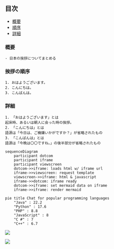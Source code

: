 <!-- # マークダウンで書いたページ

人生は、生きてるだけで丸儲け、争わない、楽しみ、チャレンジするそれで、人の役に立てれば最高!


## 中野信子氏「生きてるだけで丸儲け」は生物学的にも正しい

脳科学を通して伝えたいことはシンプルで「生きている者が勝ち！」ということです。

ほとんどの生物の目的というのは「生き延びること」と「子孫を残すこと」なんですね。

ですが人間だけはそうではない。「ひと花咲かせよう！」みたいなのがあって、これがすごい特異的なんですよ。本当は生き延びて生殖するために脳ができたんですけど、でもその脳が発達しすぎてしまったがために「ひと花咲かせよう！」ができちゃうわけです。

## Youtube Video
<iframe width="560" height="315" src="https://www.youtube.com/embed/RJkjFIcBqNU" title="YouTube video player" frameborder="0" allow="accelerometer; autoplay; clipboard-write; encrypted-media; gyroscope; picture-in-picture" allowfullscreen></iframe>
 -->
 
## 目次
* [概要](#chapter1)
* [順序](#chapter2)
* [詳細](#chapter3)

<a id="chapter1"></a>

### 概要
    - 日本の挨拶についてまとめる

<a id="chapter2"></a>

### 挨拶の順序
    1. おはようございます。
    2. こんにちは。
    3. こんばんは。

<a id="chapter3"></a>

### 詳細
    1. 「おはようございます」とは  
    起床時、あるいは朝人に会った時の挨拶。
    2. 「こんにちは」とは  
    語源は「今日は、ご機嫌いかがですか？」が省略されたもの
    3. 「こんばんは」とは  
    語源は「今晩は〇〇ですね。」の後半部分が省略されたもの
    
```mermaid
sequenceDiagram
    participant dotcom
    participant iframe
    participant viewscreen
    dotcom->>iframe: loads html w/ iframe url
    iframe->>viewscreen: request template
    viewscreen->>iframe: html & javascript
    iframe->>dotcom: iframe ready
    dotcom->>iframe: set mermaid data on iframe
    iframe->>iframe: render mermaid
```
```mermaid
pie title Chat for popular programming languages
    "Java" : 22.2
    "Python" : 17.6
    "PHP" : 8.8
    "JavaScript" : 8
    "C #" : 7
    "C++" : 6.7
```
[![](https://mermaid.ink/img/pako:eNp1Uj1zwjAM_Ss-DZ0oKUkbwANTO3bqmkXYCnEvsVNbgeO4_Pc6hEA_PdlP7z3Jkk6gnCaQEOijI6vo2eDOY1NYEU-Lno0yLVoW2rFyf-CmjHT6je8NHYLyRHaMjfr7zWYUSFE71EFU3NTikFxsROfrkT6-I_3mI4UfigwsmJq2Rr5kvTG-uJ9978Q77jHGTMs_bMdy5JTXE-rjP4UGYtGQb9BooZFROPvt11fPSeDJavKTBmYw3SScBkkBXFFUg4xXTSV2NRdQ2D5SsWP3drQKJPuOZtC1MeU0FZAl1uGKvmjDzl_BoaEUnyfgYzvMdGcCR0vlbGl2Ax67G-GKuQ0ySYbwfGe46rbz-OMkGF3FAVb7dZ7kab7CNKN8meFTlmm1XaxXZfq4KPXyYZEi9P0M6Jz_dVyg8x71n-o8ytk?type=png)](https://mermaid.live/edit#pako:eNp1Uj1zwjAM_Ss-DZ0oKUkbwANTO3bqmkXYCnEvsVNbgeO4_Pc6hEA_PdlP7z3Jkk6gnCaQEOijI6vo2eDOY1NYEU-Lno0yLVoW2rFyf-CmjHT6je8NHYLyRHaMjfr7zWYUSFE71EFU3NTikFxsROfrkT6-I_3mI4UfigwsmJq2Rr5kvTG-uJ9978Q77jHGTMs_bMdy5JTXE-rjP4UGYtGQb9BooZFROPvt11fPSeDJavKTBmYw3SScBkkBXFFUg4xXTSV2NRdQ2D5SsWP3drQKJPuOZtC1MeU0FZAl1uGKvmjDzl_BoaEUnyfgYzvMdGcCR0vlbGl2Ax67G-GKuQ0ySYbwfGe46rbz-OMkGF3FAVb7dZ7kab7CNKN8meFTlmm1XaxXZfq4KPXyYZEi9P0M6Jz_dVyg8x71n-o8ytk)

[![](https://mermaid.ink/img/pako:eNpN0V9rwyAQAPCvIrfHlqQxW5LmtRuMwaDQ17xcozGCiWLOQin57jMpDfNF_Z2ef-4BrRUSanBaMtJkJDv1SKyznjnrgsHYe6s8DoMeFTM4qoBKTs3IYmvgB2_YAKsZ5wl_4flOvR1Xzsqk2Pj7vFqVVP-3X1qvHT0jLz-xtxXKDXa7FYqkhD0M0g-oRbz3Y1nQAPVykA3UcShkh8HEfM04x6UYyF7uYws1-SD3EJxAkp8alzdB3aGZNv0Smqzf0FgUMk4fQHe3fJLSE8WUrR07rRYP3kTuidxUp-kSTpSmPlyT1g7ppEWPnvrbsUgLXlTIc1mUOX7kuWiv2bHq-HvWifKQcYR53oNcz_99VmQtzPwHqpWBLQ?type=png)](https://mermaid.live/edit#pako:eNpN0V9rwyAQAPCvIrfHlqQxW5LmtRuMwaDQ17xcozGCiWLOQin57jMpDfNF_Z2ef-4BrRUSanBaMtJkJDv1SKyznjnrgsHYe6s8DoMeFTM4qoBKTs3IYmvgB2_YAKsZ5wl_4flOvR1Xzsqk2Pj7vFqVVP-3X1qvHT0jLz-xtxXKDXa7FYqkhD0M0g-oRbz3Y1nQAPVykA3UcShkh8HEfM04x6UYyF7uYws1-SD3EJxAkp8alzdB3aGZNv0Smqzf0FgUMk4fQHe3fJLSE8WUrR07rRYP3kTuidxUp-kSTpSmPlyT1g7ppEWPnvrbsUgLXlTIc1mUOX7kuWiv2bHq-HvWifKQcYR53oNcz_99VmQtzPwHqpWBLQ)
